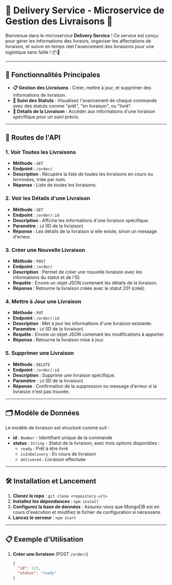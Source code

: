 # 🚚 Delivery Service - Microservice de Gestion des Livraisons 🚚

Bienvenue dans le microservice **Delivery Service** ! Ce service est conçu pour gérer les informations des livreurs, organiser les affectations de livraison, et suivre en temps réel l'avancement des livraisons pour une logistique sans faille ! 📦📍

---

## 🌟 Fonctionnalités Principales

- **📋 Gestion des Livraisons** : Créer, mettre à jour, et supprimer des informations de livraison.
- **🚀 Suivi des Statuts** : Visualisez l'avancement de chaque commande avec des statuts comme "prêt", "en livraison", ou "livré".
- **📑 Détails de la Livraison** : Accéder aux informations d'une livraison spécifique pour un suivi précis.

---

## 🚀 Routes de l'API

### 1. **Voir Toutes les Livraisons**
- **Méthode** : `GET`
- **Endpoint** : `/order/`
- **Description** : Récupère la liste de toutes les livraisons en cours ou terminées, triée par nom.
- **Réponse** : Liste de toutes les livraisons.

### 2. **Voir les Détails d'une Livraison**
- **Méthode** : `GET`
- **Endpoint** : `/order/:id`
- **Description** : Affiche les informations d'une livraison spécifique.
- **Paramètre** : `id` (ID de la livraison)
- **Réponse** : Les détails de la livraison si elle existe, sinon un message d'erreur.

### 3. **Créer une Nouvelle Livraison**
- **Méthode** : `POST`
- **Endpoint** : `/order/`
- **Description** : Permet de créer une nouvelle livraison avec les informations du statut et de l'ID.
- **Requête** : Envoie un objet JSON contenant les détails de la livraison.
- **Réponse** : Retourne la livraison créée avec le statut 201 (créé).

### 4. **Mettre à Jour une Livraison**
- **Méthode** : `PUT`
- **Endpoint** : `/order/:id`
- **Description** : Met à jour les informations d'une livraison existante.
- **Paramètre** : `id` (ID de la livraison)
- **Requête** : Envoie un objet JSON contenant les modifications à apporter.
- **Réponse** : Retourne la livraison mise à jour.

### 5. **Supprimer une Livraison**
- **Méthode** : `DELETE`
- **Endpoint** : `/order/:id`
- **Description** : Supprime une livraison spécifique.
- **Paramètre** : `id` (ID de la livraison)
- **Réponse** : Confirmation de la suppression ou message d'erreur si la livraison n'est pas trouvée.

---

## 🗂️ Modèle de Données

Le modèle de livraison est structuré comme suit :

- **id** : `Number` - Identifiant unique de la commande
- **status** : `String` - Statut de la livraison, avec trois options disponibles :
    - `ready` : Prêt à être livré
    - `isInDelivery` : En cours de livraison
    - `delivered` : Livraison effectuée

---

## 🛠️ Installation et Lancement

1. **Clonez le repo** : `git clone <repository-url>`
2. **Installez les dépendances** : `npm install`
3. **Configurez la base de données** : Assurez-vous que MongoDB est en cours d'exécution et modifiez le fichier de configuration si nécessaire.
4. **Lancez le serveur** : `npm start`

---

## 📋 Exemple d'Utilisation

1. **Créer une livraison** (POST `/order/`)

   ```json
   {
     "id": 123,
     "status": "ready"
   }
